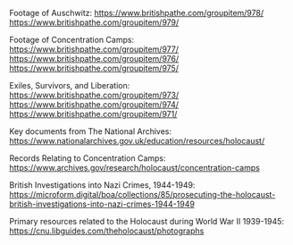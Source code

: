 Footage of Auschwitz:
https://www.britishpathe.com/groupitem/978/
https://www.britishpathe.com/groupitem/979/

Footage of Concentration Camps:
https://www.britishpathe.com/groupitem/977/
https://www.britishpathe.com/groupitem/976/
https://www.britishpathe.com/groupitem/975/

Exiles, Survivors, and Liberation:
https://www.britishpathe.com/groupitem/973/
https://www.britishpathe.com/groupitem/974/
https://www.britishpathe.com/groupitem/971/

Key documents from The National Archives:
https://www.nationalarchives.gov.uk/education/resources/holocaust/

Records Relating to Concentration Camps:
https://www.archives.gov/research/holocaust/concentration-camps

British Investigations into Nazi Crimes, 1944-1949:
https://microform.digital/boa/collections/85/prosecuting-the-holocaust-british-investigations-into-nazi-crimes-1944-1949

Primary resources related to the Holocaust during World War II 1939-1945:
https://cnu.libguides.com/theholocaust/photographs